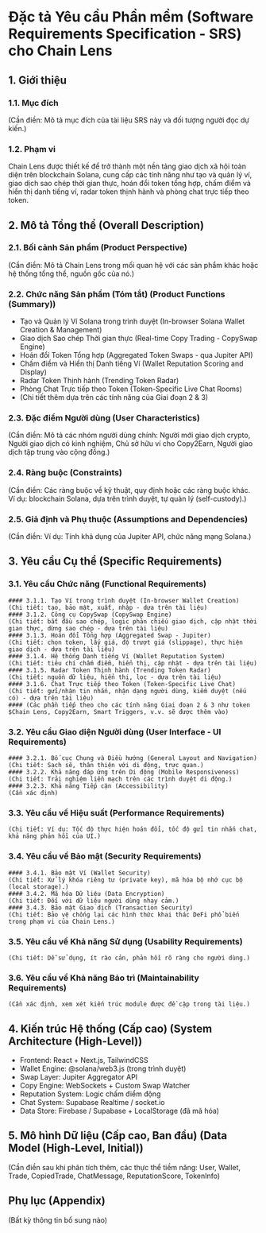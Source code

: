 # Đặc tả Yêu cầu Phần mềm (Software Requirements Specification - SRS) cho Chain Lens

## 1. Giới thiệu
### 1.1. Mục đích
(Cần điền: Mô tả mục đích của tài liệu SRS này và đối tượng người đọc dự kiến.)
### 1.2. Phạm vi
Chain Lens được thiết kế để trở thành một nền tảng giao dịch xã hội toàn diện trên blockchain Solana, cung cấp các tính năng như tạo và quản lý ví, giao dịch sao chép thời gian thực, hoán đổi token tổng hợp, chấm điểm và hiển thị danh tiếng ví, radar token thịnh hành và phòng chat trực tiếp theo token.

## 2. Mô tả Tổng thể (Overall Description)
### 2.1. Bối cảnh Sản phẩm (Product Perspective)
(Cần điền: Mô tả Chain Lens trong mối quan hệ với các sản phẩm khác hoặc hệ thống tổng thể, nguồn gốc của nó.)
### 2.2. Chức năng Sản phẩm (Tóm tắt) (Product Functions (Summary))
- Tạo và Quản lý Ví Solana trong trình duyệt (In-browser Solana Wallet Creation & Management)
- Giao dịch Sao chép Thời gian thực (Real-time Copy Trading - CopySwap Engine)
- Hoán đổi Token Tổng hợp (Aggregated Token Swaps - qua Jupiter API)
- Chấm điểm và Hiển thị Danh tiếng Ví (Wallet Reputation Scoring and Display)
- Radar Token Thịnh hành (Trending Token Radar)
- Phòng Chat Trực tiếp theo Token (Token-Specific Live Chat Rooms)
- (Chi tiết thêm dựa trên các tính năng của Giai đoạn 2 & 3)
### 2.3. Đặc điểm Người dùng (User Characteristics)
(Cần điền: Mô tả các nhóm người dùng chính: Người mới giao dịch crypto, Người giao dịch có kinh nghiệm, Chủ sở hữu ví cho Copy2Earn, Người giao dịch tập trung vào cộng đồng.)
### 2.4. Ràng buộc (Constraints)
(Cần điền: Các ràng buộc về kỹ thuật, quy định hoặc các ràng buộc khác. Ví dụ: blockchain Solana, dựa trên trình duyệt, tự quản lý (self-custody).)
### 2.5. Giả định và Phụ thuộc (Assumptions and Dependencies)
(Cần điền: Ví dụ: Tính khả dụng của Jupiter API, chức năng mạng Solana.)

## 3. Yêu cầu Cụ thể (Specific Requirements)
### 3.1. Yêu cầu Chức năng (Functional Requirements)
    #### 3.1.1. Tạo Ví trong trình duyệt (In-browser Wallet Creation)
    (Chi tiết: tạo, bảo mật, xuất, nhập - dựa trên tài liệu)
    #### 3.1.2. Công cụ CopySwap (CopySwap Engine)
    (Chi tiết: bắt đầu sao chép, logic phản chiếu giao dịch, cập nhật thời gian thực, dừng sao chép - dựa trên tài liệu)
    #### 3.1.3. Hoán đổi Tổng hợp (Aggregated Swap - Jupiter)
    (Chi tiết: chọn token, lấy giá, độ trượt giá (slippage), thực hiện giao dịch - dựa trên tài liệu)
    #### 3.1.4. Hệ thống Danh tiếng Ví (Wallet Reputation System)
    (Chi tiết: tiêu chí chấm điểm, hiển thị, cập nhật - dựa trên tài liệu)
    #### 3.1.5. Radar Token Thịnh hành (Trending Token Radar)
    (Chi tiết: nguồn dữ liệu, hiển thị, lọc - dựa trên tài liệu)
    #### 3.1.6. Chat Trực tiếp theo Token (Token-Specific Live Chat)
    (Chi tiết: gửi/nhận tin nhắn, nhận dạng người dùng, kiểm duyệt (nếu có) - dựa trên tài liệu)
    #### (Các phần tiếp theo cho các tính năng Giai đoạn 2 & 3 như token $Chain Lens, Copy2Earn, Smart Triggers, v.v. sẽ được thêm vào)
### 3.2. Yêu cầu Giao diện Người dùng (User Interface - UI Requirements)
    #### 3.2.1. Bố cục Chung và Điều hướng (General Layout and Navigation)
    (Chi tiết: Sạch sẽ, thân thiện với di động, trực quan.)
    #### 3.2.2. Khả năng đáp ứng trên Di động (Mobile Responsiveness)
    (Chi tiết: Trải nghiệm liền mạch trên các trình duyệt di động.)
    #### 3.2.3. Khả năng Tiếp cận (Accessibility)
    (Cần xác định)
### 3.3. Yêu cầu về Hiệu suất (Performance Requirements)
    (Chi tiết: Ví dụ: Tốc độ thực hiện hoán đổi, tốc độ gửi tin nhắn chat, khả năng phản hồi của UI.)
### 3.4. Yêu cầu về Bảo mật (Security Requirements)
    #### 3.4.1. Bảo mật Ví (Wallet Security)
    (Chi tiết: Xử lý khóa riêng tư (private key), mã hóa bộ nhớ cục bộ (local storage).)
    #### 3.4.2. Mã hóa Dữ liệu (Data Encryption)
    (Chi tiết: Đối với dữ liệu người dùng nhạy cảm.)
    #### 3.4.3. Bảo mật Giao dịch (Transaction Security)
    (Chi tiết: Bảo vệ chống lại các hình thức khai thác DeFi phổ biến trong phạm vi của Chain Lens.)
### 3.5. Yêu cầu về Khả năng Sử dụng (Usability Requirements)
    (Chi tiết: Dễ sử dụng, ít rào cản, phản hồi rõ ràng cho người dùng.)
### 3.6. Yêu cầu về Khả năng Bảo trì (Maintainability Requirements)
    (Cần xác định, xem xét kiến trúc module được đề cập trong tài liệu.)

## 4. Kiến trúc Hệ thống (Cấp cao) (System Architecture (High-Level))
- Frontend: React + Next.js, TailwindCSS
- Wallet Engine: @solana/web3.js (trong trình duyệt)
- Swap Layer: Jupiter Aggregator API
- Copy Engine: WebSockets + Custom Swap Watcher
- Reputation System: Logic chấm điểm động
- Chat System: Supabase Realtime / socket.io
- Data Store: Firebase / Supabase + LocalStorage (đã mã hóa)

## 5. Mô hình Dữ liệu (Cấp cao, Ban đầu) (Data Model (High-Level, Initial))
(Cần điền sau khi phân tích thêm, các thực thể tiềm năng: User, Wallet, Trade, CopiedTrade, ChatMessage, ReputationScore, TokenInfo)

## Phụ lục (Appendix)
(Bất kỳ thông tin bổ sung nào)
